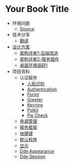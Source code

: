 # Your Book Title

- 环境问题
  * [Source](环境问题/source.md)
- 技术分享
  * [翻译](技术分享/翻译.md)
- [设计方案](设计方案/README.md)
  * [架构评审1-后端改造](设计方案/架构评审1-后端改造.md)
  * [架构评审2-服务插件](设计方案/架构评审2-服务插件.md)
  * [桌面环境调研1](设计方案/桌面环境调研1.md)
- 项目资料
  - 认证服务
    * [人脸识别](项目资料/认证服务/人脸识别.md)
    * [Authentication](项目资料/认证服务/authentication.md)
    * [Fprint](项目资料/认证服务/fprint.md)
    * [Greeter](项目资料/认证服务/greeter.md)
    * [Keyring](项目资料/认证服务/keyring.md)
    * [Polkit](项目资料/认证服务/polkit.md)
    * [Pw Check](项目资料/认证服务/pw_check.md)
  * [电源管理](项目资料/电源管理.md)
  * [服务框架](项目资料/服务框架.md)
  * [快捷键](项目资料/快捷键.md)
  * [默认程序](项目资料/默认程序.md)
  * [显示](项目资料/显示.md)
  * [Dde Appearance](项目资料/dde-appearance.md)
  * [Dde Session](项目资料/dde-session.md)
